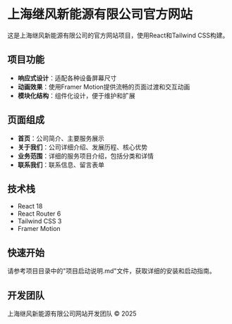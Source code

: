 # 上海继风新能源有限公司官方网站

这是上海继风新能源有限公司的官方网站项目，使用React和Tailwind CSS构建。

## 项目功能

- **响应式设计**：适配各种设备屏幕尺寸
- **动画效果**：使用Framer Motion提供流畅的页面过渡和交互动画
- **模块化结构**：组件化设计，便于维护和扩展

## 页面组成

- **首页**：公司简介、主要服务展示
- **关于我们**：公司详细介绍、发展历程、核心优势
- **业务范围**：详细的服务项目介绍，包括分类和详情
- **联系我们**：联系信息、留言表单

## 技术栈

- React 18
- React Router 6
- Tailwind CSS 3
- Framer Motion

## 快速开始

请参考项目目录中的"项目启动说明.md"文件，获取详细的安装和启动指南。

## 开发团队

上海继风新能源有限公司网站开发团队 © 2025 